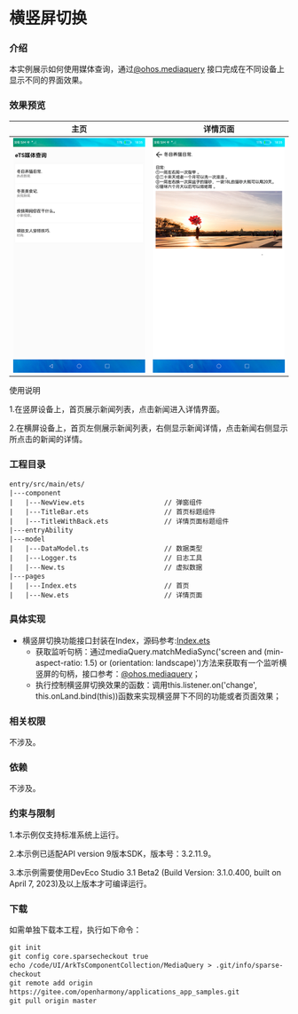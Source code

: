 # 横竖屏切换

### 介绍

本实例展示如何使用媒体查询，通过[@ohos.mediaquery](https://gitee.com/openharmony/docs/blob/master/zh-cn/application-dev/reference/apis-arkui/js-apis-mediaquery.md) 接口完成在不同设备上显示不同的界面效果。

### 效果预览

|主页|详情页面|
|--------------------------------|--------------------------------|
|![main](screenshots/device/main.png)| ![new](screenshots/device/new.png)|

使用说明

1.在竖屏设备上，首页展示新闻列表，点击新闻进入详情界面。

2.在横屏设备上，首页左侧展示新闻列表，右侧显示新闻详情，点击新闻右侧显示所点击的新闻的详情。

### 工程目录
```
entry/src/main/ets/
|---component
|   |---NewView.ets                    // 弹窗组件
|   |---TitleBar.ets                   // 首页标题组件
|   |---TitleWithBack.ets              // 详情页面标题组件
|---entryAbility
|---model
|   |---DataModel.ts                   // 数据类型
|   |---Logger.ts                      // 日志工具
|   |---New.ts                         // 虚拟数据
|---pages
|   |---Index.ets                      // 首页
|   |---New.ets                        // 详情页面
```
### 具体实现

* 横竖屏切换功能接口封装在Index，源码参考:[Index.ets](entry/src/main/ets/pages/Index.ets)
    * 获取监听句柄：通过mediaQuery.matchMediaSync('screen and (min-aspect-ratio: 1.5) or (orientation: landscape)')方法来获取有一个监听横竖屏的句柄，接口参考：[@ohos.mediaquery](https://gitee.com/openharmony/docs/blob/master/zh-cn/application-dev/reference/apis-arkui/js-apis-mediaquery.md)；
    * 执行控制横竖屏切换效果的函数：调用this.listener.on('change', this.onLand.bind(this))函数来实现横竖屏下不同的功能或者页面效果；

### 相关权限

不涉及。

### 依赖

不涉及。

### 约束与限制

1.本示例仅支持标准系统上运行。

2.本示例已适配API version 9版本SDK，版本号：3.2.11.9。

3.本示例需要使用DevEco Studio 3.1 Beta2 (Build Version: 3.1.0.400, built on April 7, 2023)及以上版本才可编译运行。

### 下载

如需单独下载本工程，执行如下命令：
```
git init
git config core.sparsecheckout true
echo /code/UI/ArkTsComponentCollection/MediaQuery > .git/info/sparse-checkout
git remote add origin https://gitee.com/openharmony/applications_app_samples.git
git pull origin master
```
